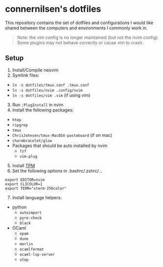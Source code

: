 # connernilsen's dotfiles

This repository contains the set of dotfiles and configurations I would like shared between the computers and environments I commonly work in.

> Note: the vim config is no longer maintained (but not the nvim config). Some plugins may not behave correctly or cause vim to crash.

## Setup

1. Install/Compile neovim
2. Symlink files:
  - `ln -s dotfiles/tmux.conf .tmux.conf`
  - `ln -s dotfiles/nvim .config/nvim`
  - `ln -s dotfiles/vim .vim` (if using vim)
3. Run `:PlugInstall` in nvim
4. Install the following packages:
  - `htop`
  - `ripgrep`
  - `tmux`
  - `ChrisJohnsen/tmux-MacOSX-pasteboard` (if on mac)
  - `charmbracelet/glow`
  - Packages that should be auto installed by nvim
    - `fzf`
    - `vim-plug`
5. Install [TPM](https://github.com/tmux-plugins/tpm)
6. Set the following options in .bashrc/.zshrc/...
```
export EDITOR=nvim
export CLICOLOR=1
export TERM="xterm-256color"
```
7. Install language helpers:
  - python
    - `autoimport`
    - `pyre-check`
    - `black`
  - OCaml
    - `opam`
    - `dune`
    - `merlin`
    - `ocamlformat`
    - `ocaml-lsp-server`
    - `utop`
